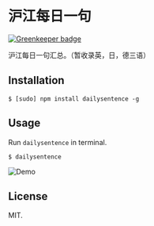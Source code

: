 # 沪江每日一句

[![Greenkeeper badge](https://badges.greenkeeper.io/Frederick-S/HJDailySentence.svg)](https://greenkeeper.io/)

沪江每日一句汇总。（暂收录英，日，德三语）

## Installation
```
$ [sudo] npm install dailysentence -g
```

## Usage
Run `dailysentence` in terminal.
```
$ dailysentence
```
![Demo](https://raw.github.com/Frederick-S/HJDailySentence/master/screenshot.png)

## License
MIT.
